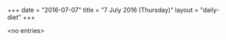 +++
date = "2016-07-07"
title = "7 July 2016 (Thursday)"
layout = "daily-diet"
+++

<p>&lt;no entries&gt;</p>